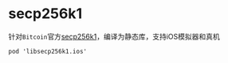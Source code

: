 # secp256k1

针对`Bitcoin`官方[secp256k1](https://github.com/bitcoin-core/secp256k1)，编译为静态库，支持iOS模拟器和真机

```
pod 'libsecp256k1.ios'
```
